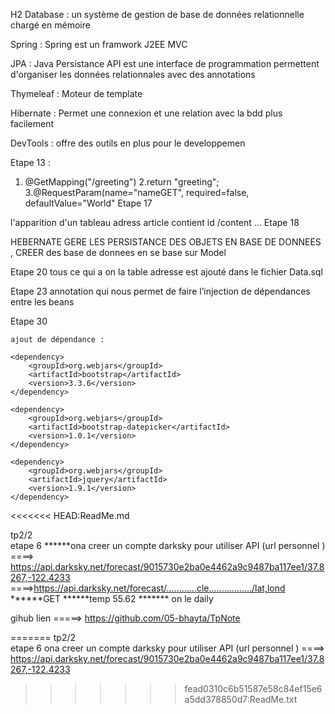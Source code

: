 

H2 Database : un système de gestion de base de données relationnelle chargé en mémoire

Spring : Spring est un framwork J2EE MVC

JPA : Java Persistance API est une interface de programmation permettent d'organiser les données relationnales avec des annotations

Thymeleaf : Moteur de template

Hibernate : Permet une connexion et une relation avec la bdd plus facilement

DevTools : offre des outils en plus pour le developpemen



Etape 13 :
   1. @GetMapping("/greeting")
   2.return "greeting";
   3.@RequestParam(name="nameGET", required=false, defaultValue="World"
Etape 17 
 
   l'apparition d'un tableau adress article  contient id /content ... 
Etape 18 
   
   HEBERNATE GERE LES PERSISTANCE DES OBJETS EN BASE DE DONNEES ,  CREER  des base de donnees en se base sur Model 
	
Etape 20 
   tous ce qui a  on la table adresse  est ajouté dans le fichier Data.sql

Etape 23
     annotation qui nous permet de faire l’injection de dépendances entre les beans
     
     
Etape 30 

 	ajout de dépendance :
 	
 	<dependency>
	    <groupId>org.webjars</groupId>
	   	<artifactId>bootstrap</artifactId>
		<version>3.3.6</version>
	</dependency>

	<dependency>
	    <groupId>org.webjars</groupId>
	    <artifactId>bootstrap-datepicker</artifactId>
	    <version>1.0.1</version>
	</dependency>

	<dependency>
	    <groupId>org.webjars</groupId>
	    <artifactId>jquery</artifactId>
	    <version>1.9.1</version>
	</dependency>


<<<<<<< HEAD:ReadMe.md

tp2/2  
etape 6
******ona creer un compte darksky pour utiliser API  (url personnel )  ====> https://api.darksky.net/forecast/9015730e2ba0e4462a9c9487ba117ee1/37.8267,-122.4233
                                                                       ====>https://api.darksky.net/forecast/............cle................./lat,lond
******GET
******temp  55.62
******* on le daily



gihub  lien =====> https://github.com/05-bhayta/TpNote


=======
  tp2/2  
etape 6
ona creer un compte darksky pour utiliser API  (url personnel )  ====> https://api.darksky.net/forecast/9015730e2ba0e4462a9c9487ba117ee1/37.8267,-122.4233


   
>>>>>>> fead0310c6b51587e58c84ef15e6a5dd378850d7:ReadMe.txt
   
   
